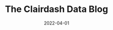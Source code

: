 ---
date: 2022-04-01
title: The Clairdash Data Blog
description: Clairdash's Data Integration Blog – attracting thousands of monthly data professionals – covers everything you need to know to build integrating and working with data.
image: 
- /homepage-meta.png
draft: false
---